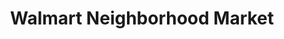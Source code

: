 ---
title: "Walmart Neighborhood Market"
url: /goldsboro/walmart-neighborhood-market-us-70-highway-east/
shop: supermarket
---